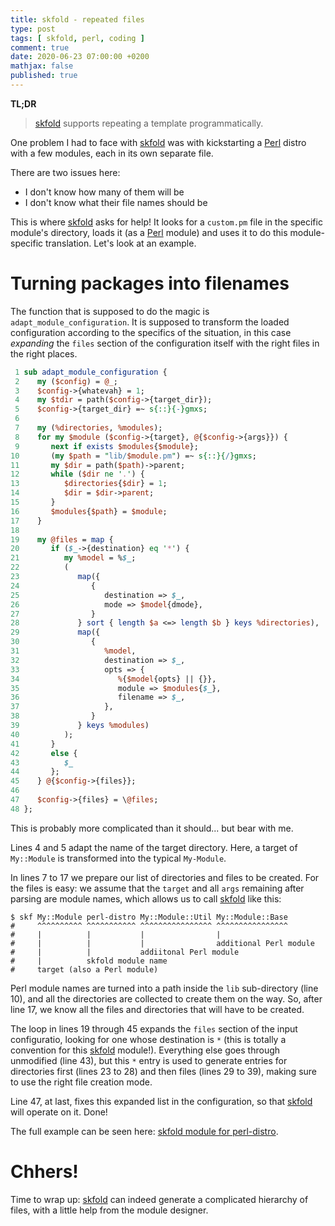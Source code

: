 ```yaml
---
title: skfold - repeated files
type: post
tags: [ skfold, perl, coding ]
comment: true
date: 2020-06-23 07:00:00 +0200
mathjax: false
published: true
---
```


**TL;DR**

> [skfold][] supports repeating a template programmatically.

One problem I had to face with [skfold][] was with kickstarting a
[Perl][] distro with a few modules, each in its own separate file.

There are two issues here:

- I don't know how many of them will be
- I don't know what their file names should be

This is where [skfold][] asks for help! It looks for a `custom.pm` file
in the specific module's directory, loads it (as a [Perl][] module) and
uses it to do this module-specific translation. Let's look at an
example.

# Turning packages into filenames

The function that is supposed to do the magic is
`adapt_module_configuration`. It is supposed to transform the loaded
configuration according to the specifics of the situation, in this case
*expanding* the `files` section of the configuration itself with the
right files in the right places.

```perl
 1 sub adapt_module_configuration {
 2    my ($config) = @_;
 3    $config->{whatevah} = 1;
 4    my $tdir = path($config->{target_dir});
 5    $config->{target_dir} =~ s{::}{-}gmxs;
 6 
 7    my (%directories, %modules);
 8    for my $module ($config->{target}, @{$config->{args}}) {
 9       next if exists $modules{$module};
10       (my $path = "lib/$module.pm") =~ s{::}{/}gmxs;
11       my $dir = path($path)->parent;
12       while ($dir ne '.') {
13          $directories{$dir} = 1;
14          $dir = $dir->parent;
15       }
16       $modules{$path} = $module;
17    }
18 
19    my @files = map {
20       if ($_->{destination} eq '*') {
21          my %model = %$_;
22          (
23             map({
24                {
25                   destination => $_,
26                   mode => $model{dmode},
27                }
28             } sort { length $a <=> length $b } keys %directories),
29             map({
30                {
31                   %model,
32                   destination => $_,
33                   opts => {
34                      %{$model{opts} || {}},
35                      module => $modules{$_},
36                      filename => $_,
37                   },
38                }
39             } keys %modules)
40          );
41       }
42       else {
43          $_
44       };
45    } @{$config->{files}};
46 
47    $config->{files} = \@files;
48 };
```

This is probably more complicated than it should... but bear with me.

Lines 4 and 5 adapt the name of the target directory. Here, a target of
`My::Module` is transformed into the typical `My-Module`.

In lines 7 to 17 we prepare our list of directories and files to be
created. For the files is easy: we assume that the `target` and all
`args` remaining after parsing are module names, which allows us to call
[skfold][] like this:

```shell
$ skf My::Module perl-distro My::Module::Util My::Module::Base
#     ^^^^^^^^^^ ^^^^^^^^^^^ ^^^^^^^^^^^^^^^^ ^^^^^^^^^^^^^^^^
#     |          |           |                |
#     |          |           |                additional Perl module
#     |          |           addiitonal Perl module
#     |          skfold module name
#     target (also a Perl module)
```

Perl module names are turned into a path inside the `lib` sub-directory
(line 10), and all the directories are collected to create them on the
way. So, after line 17, we know all the files and directories that will
have to be created.

The loop in lines 19 through 45 expands the `files` section of the
input configuratio, looking for one whose destination is `*` (this is
totally a convention for this [skfold][] module!). Everything else goes
through unmodified (line 43), but this `*` entry is used to generate
entries for directories first (lines 23 to 28) and then files (lines 29
to 39), making sure to use the right file creation mode.

Line 47, at last, fixes this expanded list in the configuration, so that
[skfold][] will operate on it. Done!

The full example can be seen here: [skfold module for perl-distro][].

# Chhers!

Time to wrap up: [skfold][] can indeed generate a complicated hierarchy
of files, with a little help from the module designer.


[skfold]: https://github.com/polettix/skfold
[Perl]: https://www.perl.org/
[skfold module for perl-distro]: https://github.com/polettix/skfold/blob/master/dot-skfold/modules/perl-distro/custom.pm
